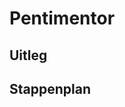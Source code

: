 # Pentimentor

## Uitleg

[](https://bookriot.com/wp-content/uploads/2020/04/marie-de-france-public-domain-feature-700x375-1-1280x720.jpg)

## Stappenplan

## 